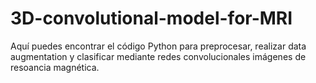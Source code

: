# 3D-convolutional-model-for-MRI
Aquí puedes encontrar el código Python para preprocesar, realizar data augmentation y clasificar mediante redes convolucionales imágenes de resoancia magnética.
